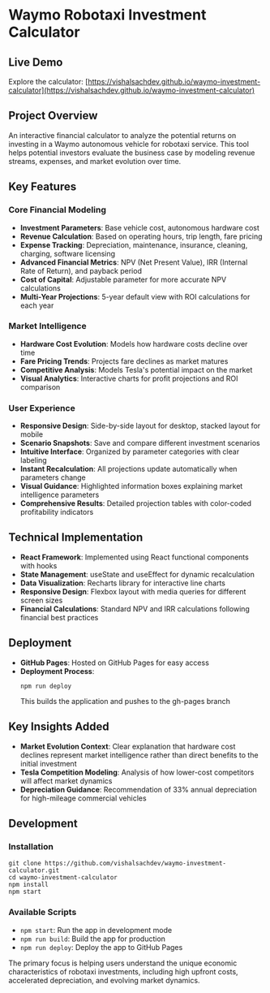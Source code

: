 # Waymo Robotaxi Investment Calculator

## Live Demo
Explore the calculator: [https://vishalsachdev.github.io/waymo-investment-calculator](https://vishalsachdev.github.io/waymo-investment-calculator)

## Project Overview
An interactive financial calculator to analyze the potential returns on investing in a Waymo autonomous vehicle for robotaxi service. This tool helps potential investors evaluate the business case by modeling revenue streams, expenses, and market evolution over time.

## Key Features

### Core Financial Modeling
- **Investment Parameters**: Base vehicle cost, autonomous hardware cost
- **Revenue Calculation**: Based on operating hours, trip length, fare pricing
- **Expense Tracking**: Depreciation, maintenance, insurance, cleaning, charging, software licensing
- **Advanced Financial Metrics**: NPV (Net Present Value), IRR (Internal Rate of Return), and payback period
- **Cost of Capital**: Adjustable parameter for more accurate NPV calculations
- **Multi-Year Projections**: 5-year default view with ROI calculations for each year

### Market Intelligence
- **Hardware Cost Evolution**: Models how hardware costs decline over time
- **Fare Pricing Trends**: Projects fare declines as market matures
- **Competitive Analysis**: Models Tesla's potential impact on the market
- **Visual Analytics**: Interactive charts for profit projections and ROI comparison

### User Experience
- **Responsive Design**: Side-by-side layout for desktop, stacked layout for mobile
- **Scenario Snapshots**: Save and compare different investment scenarios
- **Intuitive Interface**: Organized by parameter categories with clear labeling
- **Instant Recalculation**: All projections update automatically when parameters change
- **Visual Guidance**: Highlighted information boxes explaining market intelligence parameters
- **Comprehensive Results**: Detailed projection tables with color-coded profitability indicators

## Technical Implementation
- **React Framework**: Implemented using React functional components with hooks
- **State Management**: useState and useEffect for dynamic recalculation
- **Data Visualization**: Recharts library for interactive line charts
- **Responsive Design**: Flexbox layout with media queries for different screen sizes
- **Financial Calculations**: Standard NPV and IRR calculations following financial best practices

## Deployment
- **GitHub Pages**: Hosted on GitHub Pages for easy access
- **Deployment Process**:
  ```
  npm run deploy
  ```
  This builds the application and pushes to the gh-pages branch

## Key Insights Added
- **Market Evolution Context**: Clear explanation that hardware cost declines represent market intelligence rather than direct benefits to the initial investment
- **Tesla Competition Modeling**: Analysis of how lower-cost competitors will affect market dynamics
- **Depreciation Guidance**: Recommendation of 33% annual depreciation for high-mileage commercial vehicles

## Development

### Installation
```
git clone https://github.com/vishalsachdev/waymo-investment-calculator.git
cd waymo-investment-calculator
npm install
npm start
```

### Available Scripts
- `npm start`: Run the app in development mode
- `npm run build`: Build the app for production
- `npm run deploy`: Deploy the app to GitHub Pages

The primary focus is helping users understand the unique economic characteristics of robotaxi investments, including high upfront costs, accelerated depreciation, and evolving market dynamics.